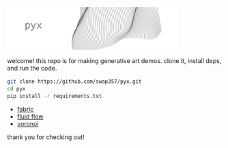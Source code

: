 <img src="samples/pyx-header.png" width="400" height="100" alt="sample image" />


welcome! 
this repo is for making generative art demos.
clone it, install deps, and run the code.

```sh
git clone https://github.com/swap357/pyx.git
cd pyx
pip install -r requirements.txt
```

- [fabric](./gen-art/fabric/fabric-doc.md)
- [fluid flow](./gen-art/fluid_flow/fluid_flow-doc.md)
- [voronoi](./gen-art/voronoi/voronoi-doc.md)


thank you for checking out!
